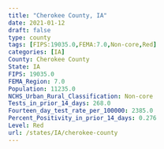 ```yaml
---
title: "Cherokee County, IA"
date: 2021-01-12
draft: false
type: county
tags: [FIPS:19035.0,FEMA:7.0,Non-core,Red]
categories: [IA]
County: Cherokee County
State: IA
FIPS: 19035.0
FEMA_Region: 7.0
Population: 11235.0
NCHS_Urban_Rural_Classification: Non-core
Tests_in_prior_14_days: 268.0
Fourteen_day_test_rate_per_100000: 2385.0
Percent_Positivity_in_prior_14_days: 0.276
Level: Red
url: /states/IA/cherokee-county
---
```



